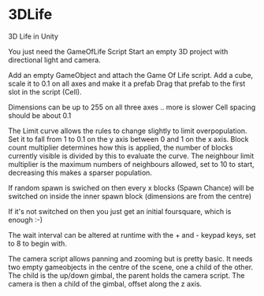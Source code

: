 # 3DLife
3D Life in Unity

You just need the GameOfLife Script
Start an empty 3D project with directional light and camera.

Add an empty GameObject and attach the Game Of Life script.
Add a cube, scale it to 0.1 on all axes and make it a prefab
Drag that prefab to the first slot in the script (Cell).

Dimensions can be up to 255 on all three axes .. more is slower
Cell spacing should be about 0.1

The Limit curve allows the rules to change slightly to limit overpopulation.
Set it to fall from 1 to 0.1 on the y axis between 0 and 1 on the x axis.
Block count multiplier determines how this is applied, the number of blocks 
currently visible is divided by this to evaluate the curve.
The neighbour limit multiplier is the maximum numbers of neighbours allowed, 
set to 10 to start, decreasing this makes a sparser population.

If random spawn is swiched on then every x blocks (Spawn Chance) will be 
switched on inside the inner spawn block (dimensions are from the centre)

If it's not switched on then you just get an initial foursquare, which is enough :-)

The wait interval can be altered at runtime with the + and - keypad keys, set to 8 
to begin with.

The camera script allows panning and zooming but is pretty basic.  It needs
two empty gameobjects in the centre of the scene, one a child of the other. 
The child is the up/down gimbal, the parent holds the camera script.  The camera
is then a child of the gimbal, offset along the z axis.
